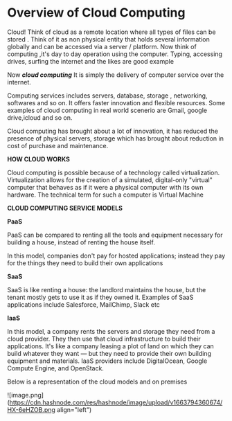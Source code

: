 # Overview of Cloud Computing


Cloud! Think of cloud as a remote location where all types of files can be stored .
Think of it as non physical entity that holds several information globally and can be accessed via a server / platform.
Now think of computing ,it's day to day operation using the computer.
Typing, accessing drives, surfing the internet and the likes are good example

Now ***cloud computing***
It is simply the delivery of computer service over the internet.

Computing services includes servers, database, storage , networking, softwares and so on. 
It offers faster innovation and flexible resources.
Some examples of cloud computing in real world scenerio are Gmail, google drive,icloud and so on. 

Cloud computing has brought about a lot of innovation, it has reduced the presence of physical servers, storage which has  brought about reduction in cost of purchase and maintenance.


**HOW CLOUD WORKS**

Cloud computing is possible because of a technology called virtualization. Virtualization allows for the creation of a simulated, digital-only "virtual" computer that behaves as if it were a physical computer with its own hardware. The technical term for such a computer is Virtual Machine


**CLOUD COMPUTING SERVICE MODELS**

**PaaS**

PaaS can be compared to renting all the tools and equipment necessary for building a house, instead of renting the house itself.

In this model, companies don't pay for hosted applications; instead they pay for the things they need to build their own applications 


**SaaS**

SaaS is like renting a house: the landlord maintains the house, but the tenant mostly gets to use it as if they owned it. 
Examples of SaaS applications include Salesforce, MailChimp, Slack etc

**IaaS** 

In this model, a company rents the servers and storage they need from a cloud provider. They then use that cloud infrastructure to build their applications.
It's like a company leasing a plot of land on which they can build whatever they want — but they need to provide their own building equipment and materials. 
IaaS providers include DigitalOcean, Google Compute Engine, and OpenStack.

Below is a representation of the cloud models and on premises

![image.png](https://cdn.hashnode.com/res/hashnode/image/upload/v1663794360674/HX-6eHZOB.png align="left")


